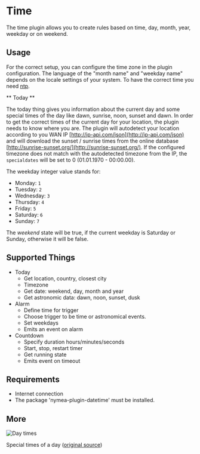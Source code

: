 # Time

The time plugin allows you to create rules based on time, day, month, year, weekday or on weekend.

## Usage

For the correct setup, you can configure the time zone in the plugin configuration. The language
of the "month name" and "weekday name" depends on the locale settings of your system. To have the correct
time you need [ntp](https://en.wikipedia.org/wiki/Network_Time_Protocol).

** Today **

The today thing gives you information about the current day and some special times of the day like
dawn, sunrise, noon, sunset and dawn. In order to get the correct times of the current day for your location, the plugin needs to know where you are. The plugin will autodetect your location according to you WAN IP  [http://ip-api.com/json](http://ip-api.com/json) and will download the sunset / sunrise times from the online database [http://sunrise-sunset.org/](http://sunrise-sunset.org/).
If the configured timezone does not match with the autodetected timezone from the IP, the `specialdates` will be set to 0 (01.01.1970 - 00:00.00).

The weekday integer value stands for:

* Monday: `1`
* Tuesday: `2`
* Wednesday: `3`
* Thursday: `4`
* Friday: `5`
* Saturday: `6`
* Sunday: `7`

The *weekend* state will be true, if the current weekday is Saturday or Sunday, otherwise it will be false.

## Supported Things

* Today
    * Get location, country, closest city
    * Timezone
    * Get date: weekend, day, month and year
    * Get astronomic data: dawn, noon, sunset, dusk
* Alarm
    * Define time for trigger
    * Choose trigger to be time or astronomical events.
    * Set weekdays
    * Emits an event on alarm
* Countdown
    * Specify duration hours/minutes/seconds
    * Start, stop, restart timer
    * Get running state
    * Emits event on timeout

## Requirements

* Internet connection
* The package 'nymea-plugin-datetime' must be installed.

## More 

![Day times](https://raw.githubusercontent.com/guh/nymea-plugins/master/datetime/docs/images/day-times.png "Day times")

Special times of a day ([original source](https://en.wikipedia.org/wiki/Twilight#/media/File:Twilight_description_full_day.svg))
